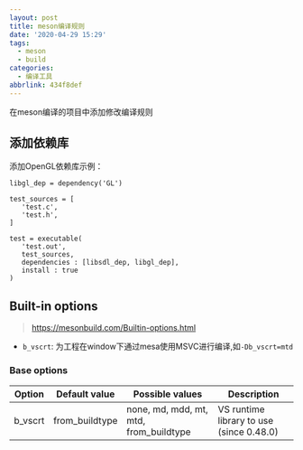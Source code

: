 ```yaml
---
layout: post
title: meson编译规则
date: '2020-04-29 15:29'
tags:
  - meson
  - build
categories:
  - 编译工具
abbrlink: 434f8def
---
```


在meson编译的项目中添加修改编译规则

<!--more-->


## 添加依赖库

添加OpenGL依赖库示例：
```
libgl_dep = dependency('GL')

test_sources = [
   'test.c',
   'test.h',
]

test = executable(
   'test.out',
   test_sources,
   dependencies : [libsdl_dep, libgl_dep],
   install : true
)
```

## Built-in options

> https://mesonbuild.com/Builtin-options.html

- `b_vscrt`: 为工程在window下通过mesa使用MSVC进行编译,如`-Db_vscrt=mtd`

### Base options


| Option  | Default value  | Possible values                        | Description                              |
| ------- | -------------- | -------------------------------------- | ---------------------------------------- |
| b_vscrt | from_buildtype | none, md, mdd, mt, mtd, from_buildtype | VS runtime library to use (since 0.48.0) |
